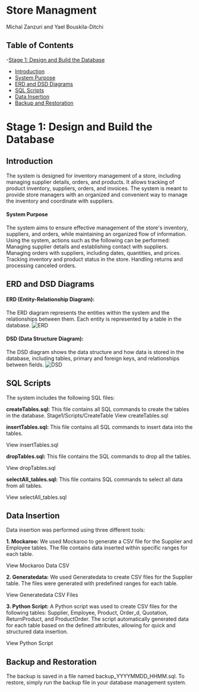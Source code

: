# Store Managment
Michal Zanzuri and Yael Bouskila-Ditchi
## Table of Contents
-[Stage 1: Design and Build the Database](#stage-1:-design-and-build-the-database)
- [Introduction](#introduction)
- [System Purpose](#System-Purpose)
- [ERD and DSD Diagrams](#ERD-and-DSD-Diagrams)
- [SQL Scripts](#SQL-Scripts)
- [Data Insertion](#Data-Insertion)
- [Backup and Restoration](#Backup-and-Restoration)


# Stage 1: Design and Build the Database

## Introduction
The system is designed for inventory management of a store, including managing supplier details, orders, and products. It allows tracking of product inventory, suppliers, orders, and invoices. The system is meant to provide store managers with an organized and convenient way to manage the inventory and coordinate with suppliers.

#### System Purpose
The system aims to ensure effective management of the store's inventory, suppliers, and orders, while maintaining an organized flow of information. Using the system, actions such as the following can be performed:
Managing supplier details and establishing contact with suppliers.
Managing orders with suppliers, including dates, quantities, and prices.
Tracking inventory and product status in the store.
Handling returns and processing canceled orders.

## ERD and DSD Diagrams
#### ERD (Entity-Relationship Diagram):
The ERD diagram represents the entities within the system and the relationships between them. Each entity is represented by a table in the database.
![ERD](https://github.com/user-attachments/assets/fa613e91-3ceb-4cbe-a41a-73fc2d0a15cb)


#### DSD (Data Structure Diagram):
The DSD diagram shows the data structure and how data is stored in the database, including tables, primary and foreign keys, and relationships between fields.
![DSD](https://github.com/user-attachments/assets/3f6f33f6-a07a-4697-bc61-0f9622c94742)


## SQL Scripts
The system includes the following SQL files:

**createTables.sql:** This file contains all SQL commands to create the tables in the database.
Stage1/Scripts/CreateTable
View createTables.sql

**insertTables.sql:** This file contains all SQL commands to insert data into the tables.

View insertTables.sql

**dropTables.sql:** This file contains the SQL commands to drop all the tables.

View dropTables.sql

**selectAll_tables.sql:** This file contains SQL commands to select all data from all tables.

View selectAll_tables.sql

## Data Insertion
Data insertion was performed using three different tools:

**1. Mockaroo:** We used Mockaroo to generate a CSV file for the Supplier and Employee tables. The file contains data inserted within specific ranges for each table.

View Mockaroo Data CSV

**2. Generatedata:** We used Generatedata to create CSV files for the Supplier table. The files were generated with predefined ranges for each table.

View Generatedata CSV Files

**3. Python Script:** A Python script was used to create CSV files for the following tables: Supplier, Employee, Product, Order_d, Quotation, ReturnProduct, and ProductOrder. The script automatically generated data for each table based on the defined attributes, allowing for quick and structured data insertion.

View Python Script

## Backup and Restoration
The backup is saved in a file named backup_YYYYMMDD_HHMM.sql. To restore, simply run the backup file in your database management system.
